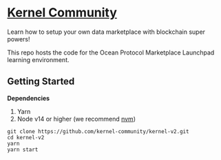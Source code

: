 # [Kernel Community](https://kernel.community)

Learn how to setup your own data marketplace with blockchain super powers!

This repo hosts the code for the Ocean Protocol Marketplace Launchpad learning environment.

## Getting Started

**Dependencies**

1. Yarn
2. Node v14 or higher (we recommend [nvm](https://github.com/nvm-sh/nvm))

```
git clone https://github.com/kernel-community/kernel-v2.git
cd kernel-v2
yarn
yarn start
```

